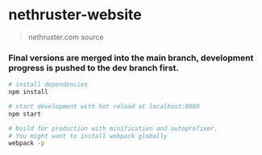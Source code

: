 # nethruster-website
> nethruster.com source

### Final versions are merged into the main branch, development progress is pushed to the dev branch first.

``` bash
# install dependencies
npm install

# start development with hot reload at localhost:8080
npm start

# build for production with minification and autoprefixer. 
# You might want to install webpack globally
webpack -p
```
